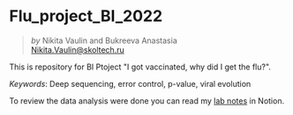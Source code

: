 # Flu_project_BI_2022

> *by* Nikita Vaulin and Bukreeva Anastasia<br />
> Nikita.Vaulin@skoltech.ru

This is repository for BI Ptoject "I got vaccinated, why did I get the flu?".

*Keywords*: Deep sequencing, error control, p-value, viral evolution


To review the data analysis were done you can read my [lab notes](https://plausible-cannon-091.notion.site/Lab-journal-Project-1-Antibiotics-8bfbcb27312648b98ab47132e7410cde) in Notion. 
